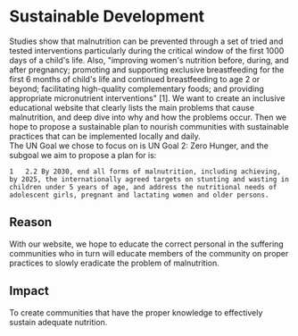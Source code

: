 # Sustainable Development 

Studies show that malnutrition can be prevented through a set of tried and tested interventions particularly during the critical window of the first 1000 days of a child's life. Also, "improving women's nutrition before, during, and after pregnancy; promoting and supporting exclusive breastfeeding for the first 6 months of child's life and continued breastfeeding to age 2 or beyond; facilitating high-quality complementary foods; and providing appropriate micronutrient interventions" [1]. We want to create an inclusive educational website that clearly lists the main problems that cause malnutrition, and deep dive into why and how the problems occur. Then we hope to propose a sustainable plan to nourish communities with sustainable practices that can be implemented locally and daily.  
The UN Goal we chose to focus on is UN Goal 2: Zero Hunger, and the subgoal we aim to propose a plan for is:

	1	2.2 By 2030, end all forms of malnutrition, including achieving, by 2025, the internationally agreed targets on stunting and wasting in children under 5 years of age, and address the nutritional needs of adolescent girls, pregnant and lactating women and older persons.

## Reason

With our website, we hope to educate the correct personal in the suffering communities who in turn will educate members of the community on proper practices to slowly eradicate the problem of malnutrition. 

## Impact

To create communities that have the proper knowledge to effectively sustain adequate nutrition.
